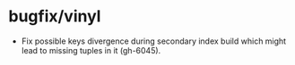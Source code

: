 # bugfix/vinyl

* Fix possible keys divergence during secondary index build which might
  lead to missing tuples in it (gh-6045).
